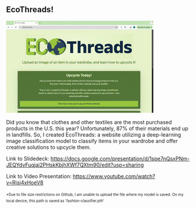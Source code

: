 <h2>EcoThreads!</h2>

![](https://github.com/clarina-manuel/Eco-Threads/blob/main/EcoThreadsDemo.gif)


Did you know that clothes and other textiles are the most purchased products in the U.S. this year? Unfortunately, 87% of their materials end up in landfills. So, I created EcoThreads: a website utilizing a deep-learning image classification model to classify items in your wardrobe and offer creative solutions to upcycle them.

Link to Slidedeck: https://docs.google.com/presentation/d/1spe7nQsxPNm-JEQYdvFuqjai2PHskKbjhXWf7QXtm90/edit?usp=sharing

Link to Video Presentation: https://www.youtube.com/watch?v=Rjsi4xHoeV8

<span style="font-size: 10px;">*Due to file size restrictions on Github, I am unable to upload the file where my model is saved. On my local device, this path is saved as 'fashion-classifier.pth'</span>

